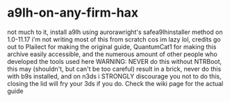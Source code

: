 # a9lh-on-any-firm-hax
not much to it, install a9lh using aurorawright's safea9lhinstaller method on 1.0-11.17
i'm not writing most of this from scratch cos im lazy lol, credits go out to Plailect for making the original guide, QuantumCat1 for making this archive easily accessible, and the numerous amount of other people who developed the tools used here
WARNING: NEVER do this without NTRBoot, this may (shouldn't, but can't be too careful) result in a brick, never do this with b9s installed, and on n3ds i STRONGLY discourage you not to do this, closing the lid will fry your 3ds if you do.
Check the wiki page for the actual guide
